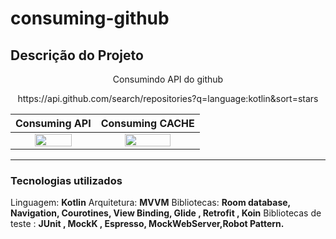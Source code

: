 # consuming-github
## Descrição do Projeto
<p align="center">Consumindo API do github</p>
<p align="center">https://api.github.com/search/repositories?q=language:kotlin&sort=stars</p>


| Consuming API | Consuming CACHE |
| :---------------: | :---------------: |
| <img src="https://raw.githubusercontent.com/jvictororiz/consuming-github/master/screens/carregando_dados_network.gif" align="center" width="70%"/> | <img src="https://raw.githubusercontent.com/jvictororiz/consuming-github/master/screens/carregando_dados_cache.gif" align="center" width="70%"/> |

----
### Tecnologias utilizados

Linguagem: **Kotlin**
Arquitetura: **MVVM**
Bibliotecas: **Room database, Navigation, Courotines, View Binding, Glide , Retrofit , Koin**
Bibliotecas de teste : **JUnit , MockK , Espresso, MockWebServer,Robot Pattern.**

